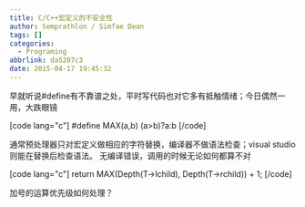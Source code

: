 ```yaml
---
title: C/C++宏定义的不安全性
author: Semprathlon / Simfae Dean
tags: []
categories:
  - Programing
abbrlink: da5207c3
date: 2015-04-17 19:45:32
---
```

早就听说#define有不靠谱之处，平时写代码也对它多有抵触情绪；今日偶然一用，大跌眼镜

[code lang="c"]
#define MAX(a,b) (a&gt;b)?a:b
[/code]

通常预处理器只对宏定义做相应的字符替换，编译器不做语法检查；visual studio 则能在替换后检查语法。
无编译错误，调用的时候无论如何都算不对

[code lang="c"]
return MAX(Depth(T-&gt;lchild), Depth(T-&gt;rchild)) + 1;
[/code]

加号的运算优先级如何处理？